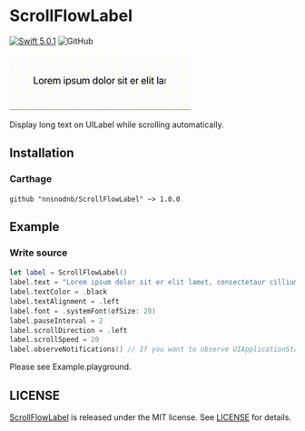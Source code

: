 # ScrollFlowLabel

[![Swift 5.0.1](https://img.shields.io/badge/language-Swift%205.0.1-orange.svg)](https://developer.apple.com/swift)
![GitHub](https://img.shields.io/github/license/nnsnodnb/ScrollFlowLabel.svg)

![Demo](Resources/ScrollFlowLabelDemo.gif)

Display long text on UILabel while scrolling automatically.

## Installation

### Carthage

```
github "nnsnodnb/ScrollFlowLabel" ~> 1.0.0
```

## Example

### Write source

```swift
let label = ScrollFlowLabel()
label.text = "Lorem ipsum dolor sit er elit lamet, consectetaur cillium adipisicing pecu, sed do eiusmod tempor..."
label.textColor = .black
label.textAlignment = .left
label.font = .systemFont(ofSize: 20)
label.pauseInterval = 2
label.scrollDirection = .left
label.scrollSpeed = 20
label.observeNotifications() // If you want to observe UIApplicationState.
```

Please see Example.playground.

## LICENSE

[ScrollFlowLabel](https://github.com/nnsnodnb/ScrollFlowLabel) is released under the MIT license. See [LICENSE](LICENSE) for details.
